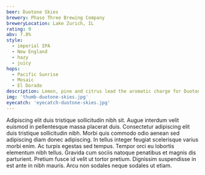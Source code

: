 ```yaml
---
beer: Duotone Skies
brewery: Phase Three Brewing Company
breweryLocation: Lake Zurich, IL
rating: 9
abv: 7.8%
style:
  - imperial IPA
  - New England
  - hazy
  - juicy
hops:
  - Pacific Sunrise
  - Mosaic
  - El Dorado
description: Lemon, pine and citrus lead the aromatic charge for Duotone Skies. Pacific Sunrise, Mosaic and El Dorado come together to create a colorful and vivid hop union.
img: 'thumb-duotone-skies.jpg'
eyecatch: 'eyecatch-duotone-skies.jpg'
---
```

Adipiscing elit duis tristique sollicitudin nibh sit. Augue interdum velit euismod in pellentesque massa placerat duis. Consectetur adipiscing elit duis tristique sollicitudin nibh. Morbi quis commodo odio aenean sed adipiscing diam donec adipiscing. In tellus integer feugiat scelerisque varius morbi enim. Ac turpis egestas sed tempus. Tempor orci eu lobortis elementum nibh tellus. Gravida cum sociis natoque penatibus et magnis dis parturient. Pretium fusce id velit ut tortor pretium. Dignissim suspendisse in est ante in nibh mauris. Arcu non sodales neque sodales ut etiam.